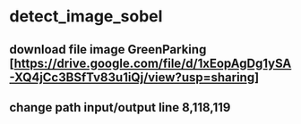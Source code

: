 # detect_image_sobel
## download file image GreenParking [https://drive.google.com/file/d/1xEopAgDg1ySA-XQ4jCc3BSfTv83u1iQj/view?usp=sharing]
## change path input/output line 8,118,119 